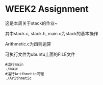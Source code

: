 # WEEK2 Assignment

这是本周关于stack的作业~

其中stack.c, stack.h, main.c为stack的基本操作

Arithmetic.c为四则运算

可执行文件为ubuntu上面的FILE文件

```
#运行main
./main
#运行Arithmetic同理
./Arithmetic
```

